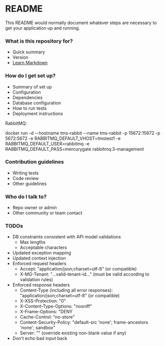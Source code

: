 # README #

This README would normally document whatever steps are necessary to get your application up and running.

### What is this repository for? ###

* Quick summary
* Version
* [Learn Markdown](https://bitbucket.org/tutorials/markdowndemo)

### How do I get set up? ###

* Summary of set up
* Configuration
* Dependencies
* Database configuration
* How to run tests
* Deployment instructions

RabbitMQ:

docker run -d --hostname tms-rabbit --name tms-rabbit -p 15672:15672 -p 5672:5672 
-e RABBITMQ_DEFAULT_VHOST=tmstest1 
-e RABBITMQ_DEFAULT_USER=rabbitmq 
-e RABBITMQ_DEFAULT_PASS=mercurygate 
rabbitmq:3-management

### Contribution guidelines ###

* Writing tests
* Code review
* Other guidelines

### Who do I talk to? ###

* Repo owner or admin
* Other community or team contact

### TODOs ###

* DB constraints consistent with API model validations
    - Max lengths
    - Acceptable characters
* Updated exception mapping
* Updated context injection
* Enforced request headers
  - Accept: "application/json;charset=utf-8" (or compatible)
  - X-MG-Tenant: "...valid-tenant-id..." (must be valid according to validation rules) 
* Enforced response headers
    - Content-Type (including all error responses): "application/json;charset=utf-8" (or compatible)
    - X-XSS-Protection: "0"
    - X-Content-Type-Options: "nosniff"
    - X-Frame-Options: "DENY
    - Cache-Control: "no-store"
    - Content-Security-Policy: "default-src 'none'; frame-ancestors 'none'; sandbox"
    - Server: "" (override existing non-blank value if any)
* Don't echo bad input back    
    
    